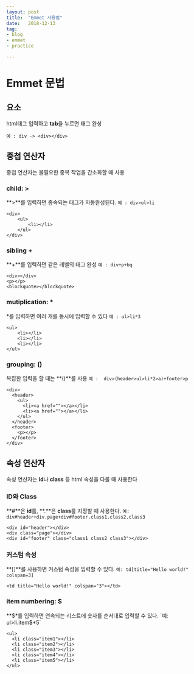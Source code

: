 ```yaml
---
layout: post
title:  "Emmet 사용법"
date:   2018-12-13
tag:
- blog 
- emmet
- practice

---
```




# Emmet 문법

## 요소

html태그 입력하고 **tab**을 누르면 태그 완성

`
예 : div -> <div></div>
`

## 중첩 연산자

중첩 연산자는 불필요한 중복 작업을 간소화할 때 사용

### child: >
**>**를 입력하면 종속되는 태그가 자동완성된다.
`
예 : div>ul>li
`
```
<div>
	<ul>
		<li></li>
	</ul>
</div>
```

### sibling +

**+**를 입력하면 같은 레벨의 태그 완성
`
예 : div+p+bq
`
```
<div></div>
<p></p>
<blockquote></blockquote>
```

### mutiplication: *

*를 입력하면 여러 개를 동시에 입력할 수 있다
`예 : ul>li*3`
```
<ul>
	<li></li>
    <li></li>
    <li></li>
</ul>
```

### grouping: ()
복잡한 입력을 할 때는 **()**를 사용
`예 :  div>(header>ul>li*2>a)+footer>p`
```
<div>
  <header>
    <ul>
      <li><a href=""></a></li>
      <li><a href=""></a></li>
    </ul>
  </header>
  <footer>
    <p></p>
  </footer>
</div>
```

## 속성 연산자
속성 연산자는 **id**나 **class** 등 html 속성을 다룰 때 사용한다

### ID와 Class
**#**은 **id**를, **.**은 **class**를 지정할 때 사용한다.
`예: div#header+div.page+div#footer.class1.class2.class3`
```
<div id="header"></div>
<div class="page"></div>
<div id="footer" class="class1 class2 class3"></div>
```

### 커스텀 속성
**[]**를 사용하면 커스텀 속성을 입력할 수 있다.
`예: td[title="Hello world!" colspan=3]`
```
<td title="Hello world!" colspan="3"></td>
```

### item numbering: $
**$*를 입력하면 연속되는 리스트에 숫자를 순서대로 입력할 수 있다.
`예: ul>li.item$*5`
```
<ul>
  <li class="item1"></li>
  <li class="item2"></li>
  <li class="item3"></li>
  <li class="item4"></li>
  <li class="item5"></li>
</ul>
```

